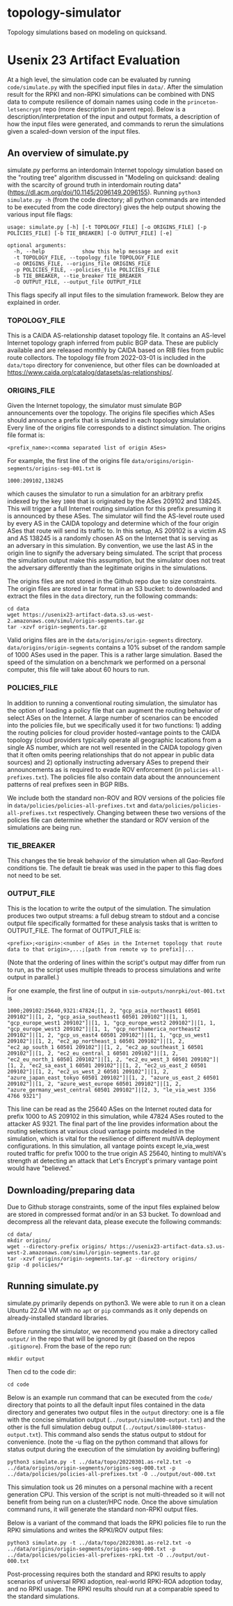 # topology-simulator
Topology simulations based on modeling on quicksand.

# Usenix 23 Artifact Evaluation
At a high level, the simulation code can be evaluated by running ```code/simulate.py``` with the specified input files in ```data/```. After the simulation result for the RPKI and non-RPKI simulations can be combined with DNS data to compute resilience of domain names using code in the ```princeton-letsencrypt``` repo (more description in parent repo). Below is a description/interpretation of the input and output formats, a description of how the input files were generated, and commands to rerun the simulations given a scaled-down version of the input files.

## An overview of simulate.py
simulate.py performs an interdomain Internet topology simulation based on the "routing tree" algorithm discussed in "Modeling on quicksand: dealing with the scarcity of ground truth in interdomain routing data" (https://dl.acm.org/doi/10.1145/2096149.2096155). Running ```python3 simulate.py -h``` (from the code directory; all python commands are intended to be executed from the code directory) gives the help output showing the various input file flags:

```
usage: simulate.py [-h] [-t TOPOLOGY_FILE] [-o ORIGINS_FILE] [-p POLICIES_FILE] [-b TIE_BREAKER] [-O OUTPUT_FILE] [-e]

optional arguments:
  -h, --help            show this help message and exit
  -t TOPOLOGY_FILE, --topology_file TOPOLOGY_FILE
  -o ORIGINS_FILE, --origins_file ORIGINS_FILE
  -p POLICIES_FILE, --policies_file POLICIES_FILE
  -b TIE_BREAKER, --tie_breaker TIE_BREAKER
  -O OUTPUT_FILE, --output_file OUTPUT_FILE
```

This flags specify all input files to the simulation framework. Below they are explained in order.

### TOPOLOGY_FILE
This is a CAIDA AS-relationship dataset topology file. It contains an AS-level Internet topology graph inferred from public BGP data. These are publicly available and are released monthly by CAIDA based on RIB files from public route collectors. The topology file from 2022-03-01 is included in the ```data/topo``` directory for convenience, but other files can be downloaded at https://www.caida.org/catalog/datasets/as-relationships/.

### ORIGINS_FILE
Given the Internet topology, the simulator must simulate BGP announcements over the topology. The origins file specifies which ASes should announce a prefix that is simulated in each topology simulation. Every line of the origins file corresponds to a distinct simulation. The origins file format is:

```
<prefix_name>:<comma separated list of origin ASes>
```

For example, the first line of the origins file ```data/origins/origin-segments/origins-seg-001.txt``` is 

```
1000:209102,138245
```

which causes the simulator to run a simulation for an arbitrary prefix indexed by the key ```1000``` that is originated by the ASes 209102 and 138245. This will trigger a full Internet routing simulation for this prefix presuming it is announced by these ASes. The simulator will find the AS-level route used by every AS in the CAIDA topology and determine which of the four origin ASes that route will send its traffic to. In this setup, AS 209102 is a victim AS and AS 138245 is a randomly chosen AS on the Internet that is serving as an adversary in this simulation. By convention, we use the last AS in the origin line to signify the adversary being simulated. The script that process the simulation output make this assumption, but the simulator does not treat the adversary differently than the legitimate origins in the simulations.

The origins files are not stored in the Github repo due to size constraints. The origin files are stored in tar format in an S3 bucket: to downloaded and extract the files in the `data` directory, run the following commands:
```
cd data
wget https://usenix23-artifact-data.s3.us-west-2.amazonaws.com/simul/origin-segments.tar.gz
tar -xzvf origin-segments.tar.gz
```

Valid origins files are in the ```data/origins/origin-segments``` directory. ```data/origins/origin-segments``` contains a 10% subset of the random sample of 1000 ASes used in the paper. This is a rather large simulation. Based the speed of the simulation on a benchmark we performed on a personal computer, this file will take about 60 hours to run.

### POLICIES_FILE

In addition to running a conventional routing simulation, the simulator has the option of loading a policy file that can augment the routing behavior of select ASes on the Internet. A large number of scenarios can be encoded into the policies file, but we specifically used it for two functions: 1) adding the routing policies for cloud provider hosted-vantage points to the CAIDA topology (cloud providers typically operate all geographic locations from a single AS number, which are not well resented in the CAIDA topology given that it often omits peering relationships that do not appear in public data sources) and 2) optionally instructing adversary ASes to prepend their announcements as is required to evade ROV enforcement (in ```policies-all-prefixes.txt```). The policies file also contain data about the announcement patterns of real prefixes seen in BGP RIBs.

We include both the standard non-ROV and ROV versions of the policies file in ```data/policies/policies-all-prefixes.txt``` and ```data/policies/policies-all-prefixes.txt``` respectively. Changing between these two versions of the policies file can determine whether the standard or ROV version of the simulations are being run.

### TIE_BREAKER
This changes the tie break behavior of the simulation when all Gao-Rexford conditions tie. The default tie break was used in the paper to this flag does not need to be set.

### OUTPUT_FILE
This is the location to write the output of the simulation. The simulation produces two output streams: a full debug stream to stdout and a concise output file specifically formatted for these analysis tasks that is written to OUTPUT_FILE. The format of OUTPUT_FILE is:

```
<prefix>;<origin>:<number of ASes in the Internet topology that route data to that origin>,...;[path from remote vp to prefix]|...
```

(Note that the ordering of lines within the script's output may differ from run to run, as the script uses multiple threads to process simulations and write output in parallel.)

For one example, the first line of output in ```sim-outputs/nonrpki/out-001.txt``` is


```1000;209102:25640,9321:47824;[1, 2, "gcp_asia_northeast1 60501 209102"]|[1, 2, "gcp_asia_southeast1 60501 209102"]|[1, 1, "gcp_europe_west1 209102"]|[1, 1, "gcp_europe_west2 209102"]|[1, 1, "gcp_europe_west3 209102"]|[1, 1, "gcp_northamerica_northeast2 209102"]|[1, 2, "gcp_us_east4 60501 209102"]|[1, 1, "gcp_us_west1 209102"]|[1, 2, "ec2_ap_northeast_1 60501 209102"]|[1, 2, "ec2_ap_south_1 60501 209102"]|[1, 2, "ec2_ap_southeast_1 60501 209102"]|[1, 2, "ec2_eu_central_1 60501 209102"]|[1, 2, "ec2_eu_north_1 60501 209102"]|[1, 2, "ec2_eu_west_3 60501 209102"]|[1, 2, "ec2_sa_east_1 60501 209102"]|[1, 2, "ec2_us_east_2 60501 209102"]|[1, 2, "ec2_us_west_2 60501 209102"]|[1, 2, "azure_japan_east_tokyo 60501 209102"]|[1, 2, "azure_us_east_2 60501 209102"]|[1, 2, "azure_west_europe 60501 209102"]|[1, 2, "azure_germany_west_central 60501 209102"]|[2, 3, "le_via_west 3356 4766 9321"]```

This line can be read as the 25640 ASes on the Internet routed data for prefix 1000 to AS 209102 in this simulation, while 47824 ASes routed to the attacker AS 9321. The final part of the line provides information about the routing selections at various cloud vantage points modeled in the simulation, which is vital for the resilience of different multiVA deployment configurations. In this simulation, all vantage points except le_via_west routed traffic for prefix 1000 to the true origin AS 25640, hinting to multiVA's strength at detecting an attack that Let's Encrypt's primary vantage point would have "believed."

## Downloading/preparing data
Due to Github storage constraints, some of the input files explained below are stored in compressed format and/or in an S3 bucket. To download and decompress all the relevant data, please execute the following commands:

```
cd data/
mkdir origins/
wget --directory-prefix origins/ https://usenix23-artifact-data.s3.us-west-2.amazonaws.com/simul/origin-segments.tar.gz
tar -xzvf origins/origin-segments.tar.gz --directory origins/
gzip -d policies/*
```

## Running simulate.py

simulate.py primarily depends on python3. We were able to run it on a clean Ubuntu 22.04 VM with no ```apt``` or ```pip``` commands as it only depends on already-installed standard libraries.

Before running the simulator, we recommend you make a directory called ```output/``` in the repo that will be ignored by git (based on the repos ```.gitignore```). From the base of the repo run:

```mkdir output```

Then cd to the code dir:

```cd code```

Below is an example run command that can be executed from the ```code/``` directory that points to all the default input files contained in the data directory and generates two output files in the ```output``` directory: one is a file with the concise simulation output (```../output/simul800-output.txt```) and the other is the full simulation debug output (```../output/simul800-status-output.txt```). This command also sends the status output to stdout for convenience. (note the -u flag on the python command that allows for status output during the execution of the simulation by avoiding buffering)

```python3 simulate.py -t ../data/topo/20220301.as-rel2.txt -o ../data/origins/origin-segments/origins-seg-000.txt -p ../data/policies/policies-all-prefixes.txt -O ../output/out-000.txt ```

This simulation took us 26 minutes on a personal machine with a recent generation CPU. This version of the script is not multi-threaded so it will not benefit from being run on a cluster/HPC node. Once the above simulation command runs, it will generate the standard non-RPKI output files.

Below is a variant of the command that loads the RPKI policies file to run the RPKI simulations and writes the RPKI/ROV output files:

```python3 simulate.py -t ../data/topo/20220301.as-rel2.txt -o ../data/origins/origin-segments/origins-seg-000.txt -p ../data/policies/policies-all-prefixes-rpki.txt -O ../output/out-000.txt ```

Post-processing requires both the standard and RPKI results to apply scenarios of universal RPKI adoption, real-world RPKI-ROA adoption today, and no RPKI usage. The RPKI results should run at a comparable speed to the standard simulations.
